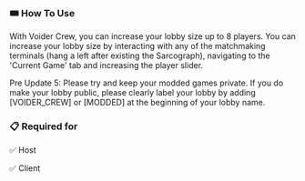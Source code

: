 ### 🎟 How To Use

With Voider Crew, you can increase your lobby size up to 8 players.
You can increase your lobby size by interacting with any of the matchmaking terminals (hang a left after existing the Sarcograph), navigating to the 'Current Game' tab and increasing the player slider.

Pre Update 5:
    Please try and keep your modded games private. If you do make your lobby public, please clearly label your lobby by adding [VOIDER_CREW] or [MODDED] at the beginning of your lobby name.

### 📋 Required for

✅ Host

✅ Client